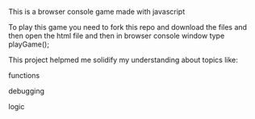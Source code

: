 This is a browser console game made with javascript

To play this game you need to fork this repo and download the files and then open the html file and then in browser console window type playGame();

This project helpmed me solidify my understanding about topics like:

functions

debugging

logic
